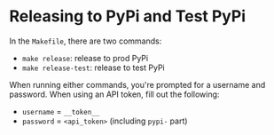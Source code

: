 # Releasing to PyPi and Test PyPi

In the `Makefile`, there are two commands:
- `make release`: release to prod PyPi
- `make release-test`: release to test PyPi

When running either commands, you're prompted for a username and password. When using an API token, fill out the following:
- `username` = `__token__`
- `password` = `<api_token>` (including `pypi-` part)
